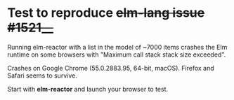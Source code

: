 # Test to reproduce ~~elm-lang issue &#35;1521__~~

Running elm-reactor with a list in the model of ~7000 items crashes the Elm runtime on some browsers with "Maximum call stack stack size exceeded".

Crashes on Google Chrome (55.0.2883.95, 64-bit, macOS). Firefox and Safari seems to survive.

Start with **elm-reactor** and launch your browser to test.

